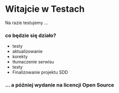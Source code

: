 # Witajcie w Testach #

Na razie testujemy ...

### co będzie się działo? ###

* testy
* aktualizowanie
* korekty
* tłumaczenie serwisu
* testy
* Finalizowanie projektu SDD

### ... a później wydanie na licencji Open Source ###